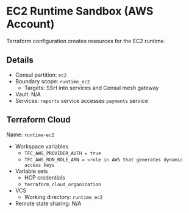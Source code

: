 # EC2 Runtime Sandbox (AWS Account)

Terraform configuration creates resources for the EC2 runtime.

## Details

 - Consul partition: `ec2`
 - Boundary scope: `runtime_ec2`
    - Targets: SSH into services and Consul mesh gateway
 - Vault: N/A
 - Services: `reports` service accesses `payments` service

 ## Terraform Cloud

Name: `runtime-ec2`

 - Workspace variables
   - `TFC_AWS_PROVIDER_AUTH = true`
   - `TFC_AWS_RUN_ROLE_ARN = <role in AWS that generates dynamic access keys`
- Variable sets
  - HCP credentials
  - `terraform_cloud_organization`
- VCS
  - Working directory: `runtime_ec2`
- Remote state sharing: N/A